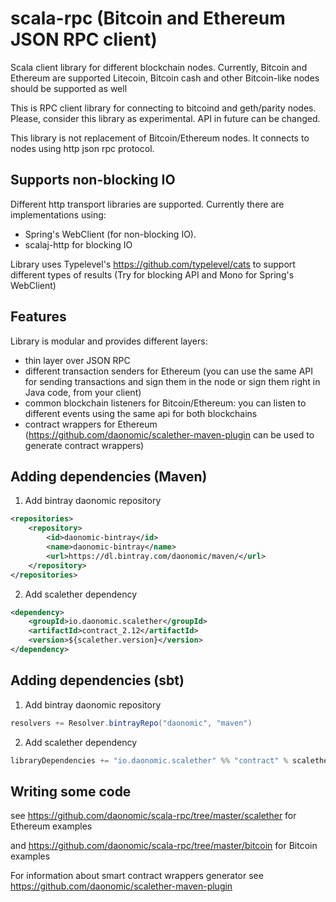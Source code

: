 # scala-rpc (Bitcoin and Ethereum JSON RPC client)
Scala client library for different blockchain nodes. Currently, Bitcoin and Ethereum are supported
Litecoin, Bitcoin cash and other Bitcoin-like nodes should be supported as well

This is RPC client library for connecting to bitcoind and geth/parity nodes. Please, consider this library as experimental. API in future can be changed. 

This library is not replacement of Bitcoin/Ethereum nodes. It connects to nodes using http json rpc protocol.

## Supports non-blocking IO
Different http transport libraries are supported. Currently there are implementations using:
* Spring's WebClient (for non-blocking IO). 
* scalaj-http for blocking IO

Library uses Typelevel's https://github.com/typelevel/cats to support different types of results (Try for blocking API and Mono for Spring's WebClient)

## Features
Library is modular and provides different layers:
* thin layer over JSON RPC
* different transaction senders for Ethereum (you can use the same API for sending transactions and sign them in the node or sign them right in Java code, from your client)
* common blockchain listeners for Bitcoin/Ethereum: you can listen to different events using the same api for both blockchains
* contract wrappers for Ethereum (https://github.com/daonomic/scalether-maven-plugin can be used to generate contract wrappers)

## Adding dependencies (Maven)
1. Add bintray daonomic repository
```xml
<repositories>
    <repository>
        <id>daonomic-bintray</id>
        <name>daonomic-bintray</name>
        <url>https://dl.bintray.com/daonomic/maven/</url>
    </repository>
</repositories>

```
2. Add scalether dependency 
```xml
<dependency>
    <groupId>io.daonomic.scalether</groupId>
    <artifactId>contract_2.12</artifactId>
    <version>${scalether.version}</version>
</dependency>

```

## Adding dependencies (sbt)
1. Add bintray daonomic repository
```scala
resolvers += Resolver.bintrayRepo("daonomic", "maven")
```
2. Add scalether dependency
```scala
libraryDependencies += "io.daonomic.scalether" %% "contract" % scaletherVersion
```

## Writing some code

see https://github.com/daonomic/scala-rpc/tree/master/scalether for Ethereum examples

and https://github.com/daonomic/scala-rpc/tree/master/bitcoin for Bitcoin examples

For information about smart contract wrappers generator see https://github.com/daonomic/scalether-maven-plugin
